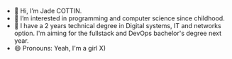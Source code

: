 - 👋 Hi, I’m Jade COTTIN. 
- 👀 I’m interested in programming and computer science since childhood.
- 🌱 I have a 2 years technical degree in Digital systems, IT and networks option. I'm aiming for the fullstack and DevOps bachelor's degree next year.
- 😄 Pronouns: Yeah, I'm a girl X)

<!---
Koruji/Koruji is a ✨ special ✨ repository because its `README.md` (this file) appears on your GitHub profile.
You can click the Preview link to take a look at your changes.
--->
